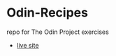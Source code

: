 # Odin-Recipes

repo for The Odin Project exercises

- [live site](https://phatboislym.github.io/odin-recipes/)
